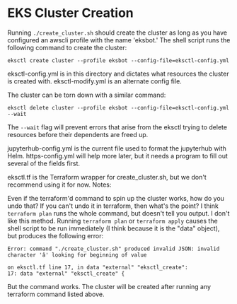 # EKS Cluster Creation

Running `./create_cluster.sh` should create the cluster as long as you have configured an awscli profile with the name 'eksbot.' The shell script runs the following command to create the cluster:

`eksctl create cluster --profile eksbot --config-file=eksctl-config.yml`

eksctl-config.yml is in this directory and dictates what resources the cluster is created with. eksctl-modify.yml is an alternate config file.

The cluster can be torn down with a similar command:

`eksctl delete cluster --profile eksbot --config-file=eksctl-config.yml --wait`

The `--wait` flag will prevent errors that arise from the eksctl trying to delete resources before their dependents are freed up.

jupyterhub-config.yml is the current file used to format the jupyterhub with Helm. https-config.yml will help more later, but it needs a program to fill out several of the fields first.

eksctl.tf is the Terraform wrapper for create_cluster.sh, but we don't recommend using it for now. Notes: 

Even if the terraform'd command to spin up the cluster works, how do you undo that? If you can't undo it in terraform, then what's the point? I think `terraform plan` runs the whole command, but doesn't tell you output. I don't like this method. Running `terraform plan` or `terraform apply` causes the shell script to be run immediately (I think because it is the "data" object), but produces the following error:
```
Error: command "./create_cluster.sh" produced invalid JSON: invalid character 'â' looking for beginning of value

on eksctl.tf line 17, in data "external" "eksctl_create":
17: data "external" "eksctl_create" {
```
But the command works. The cluster will be created after running any terraform command listed above.